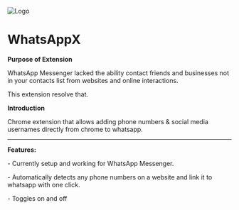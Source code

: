 ![Logo](https://github.com/PositiveVibrations/WhatsAppX/blob/main/images/logo/logo.png?raw=true)

# WhatsAppX
<b>Purpose of Extension</b>
<p>WhatsApp Messenger lacked the ability contact friends and businesses not in your contacts list from websites and online interactions.
<p>This extension resolve that.
<p><b>Introduction</b>
<p>Chrome extension that allows adding phone numbers & social media usernames directly from chrome to whatsapp.
<hr>
<b>Features:</b>
<p>- Currently setup and working for WhatsApp Messenger.
<p>- Automatically detects any phone numbers on a website and link it to whatsapp with one click.
<p>- Toggles on and off

